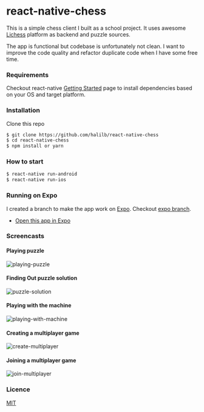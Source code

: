 # react-native-chess
This is a simple chess client I built as a school project. It uses awesome [Lichess](https://lichess.org/) platform as backend and puzzle sources.

The app is functional but codebase is unfortunately not clean. I want to improve the code quality and refactor duplicate code when I have some free time.

### Requirements
Checkout react-native <a href="https://facebook.github.io/react-native/docs/getting-started.html">Getting Started</a> page to install dependencies based on your OS and target platform.

### Installation

Clone this repo

```sh
$ git clone https://github.com/halilb/react-native-chess
$ cd react-native-chess
$ npm install or yarn
```

### How to start
```sh
$ react-native run-android
$ react-native run-ios
```

### Running on Expo
I created a branch to make the app work on [Expo](https://expo.io). Checkout [expo branch](https://github.com/halilb/react-native-chess/tree/expo).
- [Open this app in Expo](https://expo.io/@halilbilir/expo-chess)

### Screencasts

#### Playing puzzle
![playing-puzzle](https://cloud.githubusercontent.com/assets/2227041/26636356/3914591e-4625-11e7-8edd-fe170c02371d.gif)

#### Finding Out puzzle solution 
![puzzle-solution](https://cloud.githubusercontent.com/assets/2227041/26636354/38f6e0d2-4625-11e7-8d78-d877050474a4.gif)

#### Playing with the machine 
![playing-with-machine](https://cloud.githubusercontent.com/assets/2227041/26636360/39400f96-4625-11e7-8dbb-1c35cb2f385a.gif)

#### Creating a multiplayer game 
![create-multiplayer](https://cloud.githubusercontent.com/assets/2227041/26636359/393ffb64-4625-11e7-960f-688177484e0f.gif)

#### Joining a multiplayer game 
![join-multiplayer](https://cloud.githubusercontent.com/assets/2227041/26636357/39262cd4-4625-11e7-868a-47287a5e8b56.gif)

### Licence
[MIT](http://opensource.org/licenses/mit-license.html)
